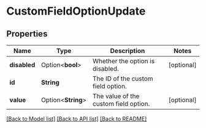 # CustomFieldOptionUpdate

## Properties

Name | Type | Description | Notes
------------ | ------------- | ------------- | -------------
**disabled** | Option<**bool**> | Whether the option is disabled. | [optional]
**id** | **String** | The ID of the custom field option. | 
**value** | Option<**String**> | The value of the custom field option. | [optional]

[[Back to Model list]](../README.md#documentation-for-models) [[Back to API list]](../README.md#documentation-for-api-endpoints) [[Back to README]](../README.md)


